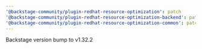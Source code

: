 ```yaml
---
'@backstage-community/plugin-redhat-resource-optimization': patch
'@backstage-community/plugin-redhat-resource-optimization-backend': patch
'@backstage-community/plugin-redhat-resource-optimization-common': patch
---
```


Backstage version bump to v1.32.2
